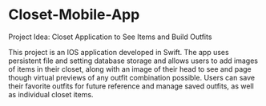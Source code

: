 # Closet-Mobile-App

Project Idea: Closet Application to See Items and Build Outfits

This project is an IOS application developed in Swift. The app uses persistent file and setting database storage and allows users to add images of items in their closet, along with an image of their head to see and page though virtual previews of any outfit combination possible. Users can save their favorite outfits for future reference and manage saved outfits, as well as individual closet items.
